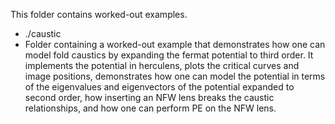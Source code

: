 This folder contains worked-out examples. 

- ./caustic
 - Folder containing a worked-out example that demonstrates how one can model fold caustics by expanding the fermat potential to third order. It implements the potential in herculens, plots the critical curves and image positions, demonstrates how one can model the potential in terms of the eigenvalues and eigenvectors of the potential expanded to second order, how inserting an NFW lens breaks the caustic relationships, and how one can perform PE on the NFW lens.
